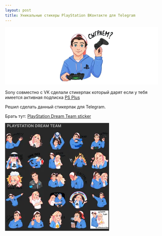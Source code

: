 ```yaml
---
layout: post
title: Уникальные стикеры PlayStation ВКонтакте для Telegram
---
```

![](https://raw.githubusercontent.com/tatarinovms/tatarinovms.github.io/master/images/posts/psstikers/logo.webp)

Sony совместно с VK сделали стикерпак который дарят если у тебя имеется активная подписка  [PS Plus]((https://www.playstation.com/ru-ru/explore/playstation-plus/ps-plus-rewards/rewards-list/vkpay-psplus/))

Решил сделать данный стикерпак для Telegram.

Брать тут: [PlayStation Dream Team sticker](https://t.me/addstickers/psdreamteam)

![](https://raw.githubusercontent.com/tatarinovms/tatarinovms.github.io/master/images/posts/psstikers/ps.webp)